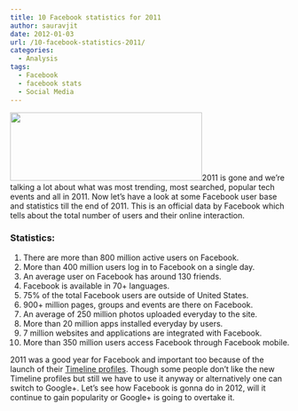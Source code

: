 ```yaml
---
title: 10 Facebook statistics for 2011
author: sauravjit
date: 2012-01-03
url: /10-facebook-statistics-2011/
categories:
  - Analysis
tags:
  - Facebook
  - facebook stats
  - Social Media
---
```

<img class="alignleft size-full wp-image-49178" title="Facebook stats 2011" src="http://cdn.devilsworkshop.org/files/2012/01/Facebook-stats-2011.jpg" alt="" width="346" height="123" />2011 is gone and we&#8217;re talking a lot about what was most trending, most searched, popular tech events and all in 2011. Now let&#8217;s have a look at some Facebook user base and statistics till the end of 2011. This is an official data by Facebook which tells about the total number of users and their online interaction.

### Statistics:

  1. There are more than 800 million active users on Facebook.
  2. More than 400 million users log in to Facebook on a single day.
  3. An average user on Facebook has around 130 friends.
  4. Facebook is available in 70+ languages.
  5. 75% of the total Facebook users are outside of United States.
  6. 900+ million pages, groups and events are there on Facebook.
  7. An average of 250 million photos uploaded everyday to the site.
  8. More than 20 million apps installed everyday by users.
  9. 7 million websites and applications are integrated with Facebook.
 10. More than 350 million users access Facebook through Facebook mobile.

2011 was a good year for Facebook and important too because of the launch of their <a title="Facebook Timeline profiles are now available worldwide" href="http://devilsworkshop.org/facebook-timeline-profiles-worldwide/" target="_blank">Timeline profiles</a>. Though some people don&#8217;t like the new Timeline profiles but still we have to use it anyway or alternatively one can switch to Google+. Let&#8217;s see how Facebook is gonna do in 2012, will it continue to gain popularity or Google+ is going to overtake it.

&nbsp;
